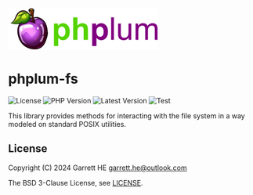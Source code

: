 ![Logo](https://raw.githubusercontent.com/phplum/phplum.github.io/main/images/phplum.png)

# phplum-fs

![License](https://img.shields.io/github/license/phplum/phplum-fs)
![PHP Version](https://img.shields.io/packagist/dependency-v/phplum/fs/php)
![Latest Version](https://img.shields.io/packagist/v/phplum/fs)
![Test](https://img.shields.io/github/actions/workflow/status/phplum/phplum-fs/test.yml)

This library provides methods for interacting with the file system in a way
modeled on standard POSIX utilities.

## License

Copyright (C) 2024 Garrett HE <garrett.he@outlook.com>

The BSD 3-Clause License, see [LICENSE](./LICENSE).
